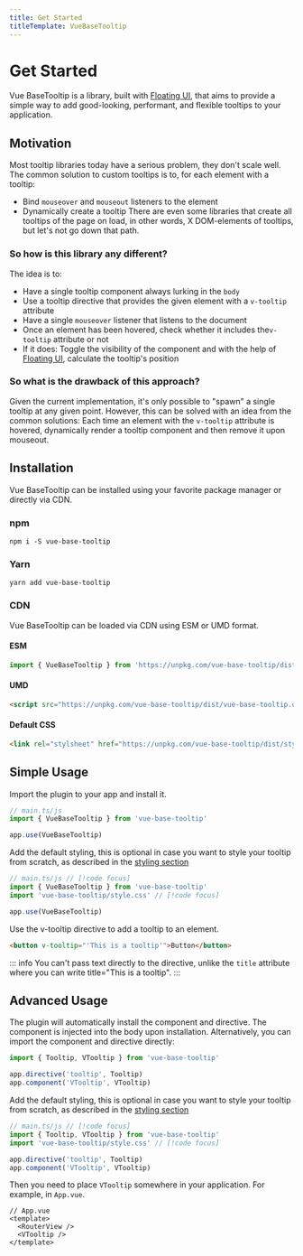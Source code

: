 ```yaml
---
title: Get Started
titleTemplate: VueBaseTooltip
---
```


# Get Started
Vue BaseTooltip is a library, built with [Floating UI](https://floating-ui.com/), that aims to provide a simple way to add good-looking, performant, and flexible tooltips to your application.

## Motivation
Most tooltip libraries today have a serious problem, they don't scale well. The common solution to custom tooltips is to, for each element with a tooltip:
* Bind `mouseover` and `mouseout` listeners to the element
* Dynamically create a tooltip
There are even some libraries that create all tooltips of the page on load, in other words, X DOM-elements of tooltips, but let's not go down that path.

### So how is this library any different?
The idea is to:
* Have a single tooltip component always lurking in the `body`
* Use a tooltip directive that provides the given element with a `v-tooltip` attribute
* Have a single `mouseover` listener that listens to the document
* Once an element has been hovered, check whether it includes the`v-tooltip` attribute or not
* If it does: Toggle the visibility of the component and with the help of [Floating UI](https://floating-ui.com/), calculate the tooltip's position

### So what is the drawback of this approach?
Given the current implementation, it's only possible to "spawn" a single tooltip at any given point. However, this can be solved with an idea from the common solutions: Each time an element with the `v-tooltip` attribute is hovered, dynamically render a tooltip component and then remove it upon mouseout.

## Installation
Vue BaseTooltip can be installed using your favorite package manager or directly via CDN.

### npm
```shell
npm i -S vue-base-tooltip
```

### Yarn
```shell
yarn add vue-base-tooltip
```

### CDN
Vue BaseTooltip can be loaded via CDN using ESM or UMD format.

#### ESM
```js
import { VueBaseTooltip } from 'https://unpkg.com/vue-base-tooltip/dist/vue-base-tooltip.es.js'
```

#### UMD
```html
<script src="https://unpkg.com/vue-base-tooltip/dist/vue-base-tooltip.umd.js"></script>
```

#### Default CSS
```html
<link rel="stylsheet" href="https://unpkg.com/vue-base-tooltip/dist/style.css" />
```

## Simple Usage
Import the plugin to your app and install it.
```js
// main.ts/js
import { VueBaseTooltip } from 'vue-base-tooltip'

app.use(VueBaseTooltip)
```

Add the default styling, this is optional in case you want to style your tooltip from scratch, as described in the [styling section](/guide/styling#use-100-of-your-own-css)
```js
// main.ts/js // [!code focus]
import { VueBaseTooltip } from 'vue-base-tooltip'
import 'vue-base-tooltip/style.css' // [!code focus]

app.use(VueBaseTooltip)
```
Use the v-tooltip directive to add a tooltip to an element.
```html
<button v-tooltip="'This is a tooltip'">Button</button>
```
::: info
You can't pass text directly to the directive, unlike the `title` attribute where you can write title="This is a tooltip".
:::

## Advanced Usage
The plugin will automatically install the component and directive. The component is injected into the body upon installation.
Alternatively, you can import the component and directive directly:
```js
import { Tooltip, VTooltip } from 'vue-base-tooltip'

app.directive('tooltip', Tooltip)
app.component('VTooltip', VTooltip)
```

Add the default styling, this is optional in case you want to style your tooltip from scratch, as described in the [styling section](/guide/styling#use-100-of-your-own-css)
```js
// main.ts/js // [!code focus]
import { Tooltip, VTooltip } from 'vue-base-tooltip'
import 'vue-base-tooltip/style.css' // [!code focus]

app.directive('tooltip', Tooltip)
app.component('VTooltip', VTooltip)
```

Then you need to place `VTooltip` somewhere in your application. For example, in `App.vue`.
```vue
// App.vue
<template>
  <RouterView />
  <VTooltip />
</template>
```
